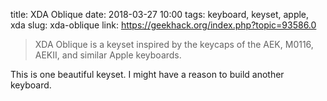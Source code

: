 title: XDA Oblique
date: 2018-03-27 10:00
tags: keyboard, keyset, apple, xda
slug: xda-oblique
link: https://geekhack.org/index.php?topic=93586.0

> XDA Oblique is a keyset inspired by the keycaps of the AEK, M0116, AEKII, and similar Apple keyboards.

This is one beautiful keyset. I might have a reason to build another keyboard.
